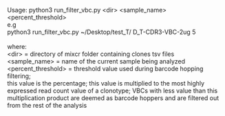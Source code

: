 Usage:
python3 run_filter_vbc.py \<dir\> \<sample\_name\> \<percent_threshold\> <br />
e.g <br />
python3 run_filter_vbc.py ~/Desktop/test_T/ D_T-CDR3-VBC-2ug 5 <br />
<br />
where: <br />
\<dir\> = directory of mixcr folder containing clones tsv files <br />
\<sample\_name\> = name of the current sample being analyzed <br />
\<percent\_threshold\> = threshold value used during barcode hopping filtering; <br />
	this value is the percentage; this value is multiplied to the most highly <br />
expressed read count value of a clonotype; VBCs with less value than this <br />
multiplication product are deemed as barcode hoppers and are filtered out <br />
from the rest of the analysis <br />
